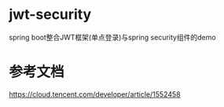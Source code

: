 # jwt-security
spring boot整合JWT框架(单点登录)与spring security组件的demo
# 参考文档
https://cloud.tencent.com/developer/article/1552458
